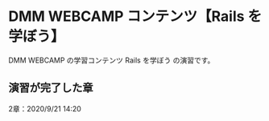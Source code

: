 # DMM WEBCAMP コンテンツ【Rails を学ぼう】

DMM WEBCAMP の学習コンテンツ Rails を学ぼう の演習です。


## 演習が完了した章

2章：2020/9/21 14:20